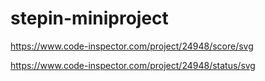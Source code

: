 # stepin-miniproject


https://www.code-inspector.com/project/24948/score/svg

https://www.code-inspector.com/project/24948/status/svg

